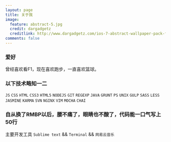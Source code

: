 ```yaml
---
layout: page
title: 关于我
image:
  feature: abstract-5.jpg
  credit: dargadgetz
  creditlink: http://www.dargadgetz.com/ios-7-abstract-wallpaper-pack-for-iphone-5-and-ipod-touch-retina/
comments: false
---
```


### 爱好

曾经喜欢看F1，现在喜欢跑步，一直喜欢篮球。

### 以下技术略知一二

`JS` `CSS` `HTML` `CSS3` `HTML5` `NODEJS` `GIT` `REGEXP` `JAVA` `GRUNT` `PS` `UNIX` `GULP` `SASS` `LESS` `JASMINE` `KARMA` `SVN` `NGINX` `VIM` `MOCHA` `CHAI`

### 自从换了RMBP以后，腰不痛了，眼睛也不酸了，代码能一口气写上50行

主要开发工具 `Sublime text` && `Terminal` && `网易云音乐`
